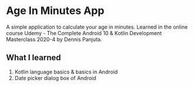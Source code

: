 # Age In Minutes App

A simple application to calculate your age in minutes. Learned in the online course Udemy - The Complete Android 10 & Kotlin Development Masterclass 2020-4 by Dennis Panjuta.

## What I learned

1. Kotlin language basics & basics in Android
2. Date picker dialog box of Android

 
